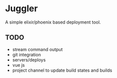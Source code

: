 # Juggler
A simple elixir/phoenix based deployment tool.

## TODO
- stream command output
- git integration
- servers/deploys
- vue js
- project channel to update build states and builds
